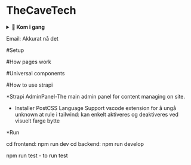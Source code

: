 # TheCaveTech

<details>
  <summary><strong>🚀 Kom i gang</strong></summary>

Hele setup er laget med tanke på testing og ikke deployment, siden bedriften ønsket å deploye selv

<details>
<summary><strong>
🔐 1.Oppsett av OAuth / 3rd-party SSO providere </br> 
**For testing:**
</strong></summary>

#### ✅ Google

1. Gå til: [https://console.cloud.google.com/welcome](https://console.cloud.google.com/welcome)  
   Klikk på **Select a project** og opprett et nytt prosjekt.

2. Gå til: [https://console.cloud.google.com/apis/credentials](https://console.cloud.google.com/apis/credentials)  
   Klikk på **Create credentials** → Velg **OAuth client ID**

   - **Application type:** Web Application  
   - **Navn:** Valgfritt navn for klienten  
   - **Authorized redirect URIs (for testing):**
     - `http://localhost:3000/api/auth/callback/google`
     - `http://localhost:1337/api/connect/google/callback`

3. Gå til: [https://console.cloud.google.com/auth/branding](https://console.cloud.google.com/auth/branding)  
   Her kan du konfigurere samtykkesiden (**OAuth consent screen**).  
   Følgende er **ikke nødvendig for testing**, men **kreves ved deployment**:

   - Applikasjonsnavn  
   - Brukerstøtte-e-post  
   - Applikasjonslogo (valgfritt)  
   - Personvernerklæring og bruksvilkår  
   - Autoriserte domener som:
     - `https://www.thecavetech.org`
     - Domenenavn brukt i redirect URIs

---

#### ✅ Facebook

1. Gå til: [https://developers.facebook.com/](https://developers.facebook.com/)  
   Opprett en ny app for OAuth.

2. Følg guiden:  
   [Learning Strapi Authentication Flows with the Facebook Provider](https://strapi.io/blog/learning-strapi-authentication-flows-with-the-facebook-provider)

3. **Testing lokalt med Ngrok:**  
   - Kjør `ngrok http 3000` for å generere en offentlig URL.  
   - Bruk denne som redirect URI i Facebook Developer Portal, f.eks:  
     `https://abc123.ngrok.io/api/auth/callback/facebook`  
   - Ved deployment, bytt ut med produksjons-URL:  
     `https://dittdomene.no/api/auth/callback/facebook`

---

#### ⚠️ Microsoft

- **Ikke testet**, da det krever bankkort for prøveperiode.  
- Koden er implementert **universelt** og bør fungere med Microsoft og andre providere som Google og Facebook.

---

### ⚙️ Konfigurasjon i Strapi

1. Gå til **Strapi Admin Panel**
2. Gå til **Innstillinger**
3. Under **Users & Permissions Plugin**, velg **Providers**
4. Velg ønsket OAuth-provider
5. Fyll inn:
   - **Client ID** og **Client Secret** fra tidligere steg (Google/Facebook)
6. Legg til følgende redirect URLs:

   - Google: `http://localhost:3000/api/auth/callback/google`  
   - Facebook: `http://localhost:3000/api/auth/callback/facebook`

7. For Microsoft: Redirect URL genereres automatisk i Strapi

<details>
  <summary><strong>🖼️ Vis bilde</strong></summary>

  ![Skjermbilde](/ImagesForReadme/StrapiAddOauth.png)

  > 🔄 Husk å oppdatere **Authorized redirect URIs** når applikasjonen deployes, slik at de peker til riktig produksjons-URL.

</details>
</details>


<details>
<summary><strong>
🔐 2.Oppsett av Sendgrid </br> 
**For testing:**
</strong></summary>
1. Enable emain on strapi adminpanel
Settings --> Users & persmissons Plugin --> Providers --> Email --> Enable > True -->Save

2. Logg/registrer inn i https://app.sendgrid.com/
3. Create new sender
4. Verifiser email
5. Gå i setting api og lag nøkkel
3. Etter oppsettet i nettsiden lagre api nøkkel i 
.env i 
   SENDGRID_API_KEY=
   Skal være samme som ble skrevet når det ble opprettet det i punkt 3
   DEFAULT_FROM_EMAIL=
   DEFAULT_REPLY_TO_EMAIL=

#SendGrid:Unauthorised Error issue while using SendGrid Email API
https://help.twilio.com/articles/10284917001627
</details>

<details>
<summary><strong>
 3.Instalasjon
</strong></summary>

I både frontend og backend har filer som heter .env.example
Lag .env filer både i front og backend og kopier innhholdet fra .env.exaple i .env.

Backend:
1. 
I prosjektes root mappe ligger den i zippa databasefil. 
Unzip den
2. Start MySQL Workbench
3. Gå inn root conection i workbench -> Administration -> Users and Privileges -> Add Account -> 
skriv in DATABASE_USERNAME og DATABASE_PASSWORD= som du har i .env filen i backend mappe
4. I administrative roles velg alt og trukk på apply.
5. Gå til Mysql connections og lag en connection med brukeren navnet/DATABASE_USERNAME i step 3
6. Gå inn i connection som nettop ble opprettet.
7. Finn frem og trukk på server fra fanen og velg Data 
8. Velg Import from Self-contained og legg til filen fra step 1. 
9. I Default Schema to be Imported To velg new og skriv DATABASE_NAME= som du skrev i .env
10. Velg den Schema fra Default Target Schema og trukk på start Import.
11. Refresh Schemas, og Query skriv USE databesenavn fra .env

Gå inn i terminalen i koden og skriv, 
12. cd backend
13. npm i
14. Skriv inn url fra terminalen eller hvis du bruker .env filen vår: http://localhost:1337/
15. Hvis du har brukt vår database filen og får mulighet å lage egen bruker og passord, bruk </br>
Email: test@den.no
Passord: Gokstad1234




.env:

Server
HOST: IP-adressen serveren lytter på
PORT: 1337 er standardporten for Strapi serveren kjører på.

Hemmeligheter
APP_KEYS: Nøkler for token-signering (flere for rotasjon).
API_TOKEN_SALT: Salt for API-tokens.
ADMIN_JWT_SECRET: JWT-nøkkel for admin-autentisering.
TRANSFER_TOKEN_SALT: Salt for dataoverføringstokens.
JWT_SECRET: JWT-nøkkel for brukerautentisering.

Database
DATABASE_CLIENT= Bruker MySQL.
DATABASE_HOST= Lokal databasevert.
DATABASE_PORT= MySQL standardport.
DATABASE_NAME= 
DATABASE_USERNAME=
DATABASE_PASSWORD=
DATABASE_SSL=false: Ingen SSL for databasetilkobling.

Frontend:
NEXT_PUBLIC_STRAPI_API_URL=http://localhost:1337/api
NEXTAUTH_URL=http://localhost:3000
NEXT_PUBLIC_STRAPI_STORE_URL=http://localhost:1337

</details>


</details>





Email:
Akkurat nå det 


#Setup


#How pages work


#Universal components

#How to use strapi









\*Strapi AdminPanel-The main admin panel for content managing on site.

- Installer PostCSS Language Support vscode extension for å ungå unknown at rule i tailwind: kan enkelt aktiveres og deaktiveres ved visuelt farge bytte

\*Run

cd frontend: npm run dev
cd backend: npm run develop

npm run test - to run test




